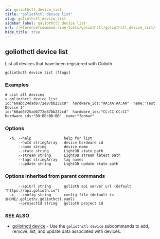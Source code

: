 ```yaml
---
id: goliothctl_device_list
title: "goliothctl device list"
slug: goliothctl_device_list
sidebar_label: goliothctl device list
url: /reference/command-line-tools/goliothctl/goliothctl_device_list/
hide_title: true
---
```

## goliothctl device list

List all devices that have been registered with Golioth

```
goliothctl device list [flags]
```

### Examples

```
# List all devices
> goliothctl device list
id:"60abc24dad0772e87bb232c9"  hardware_ids:"AA:AA:AA:AA"  name:"Test Device 1"
id:"60ad5f25ad0772e87bb232cd"  hardware_ids:"CC:CC:CC:CC"  hardware_ids:"BB:BB:BB:BB"  name:"foobar"
```

### Options

```
  -h, --help               help for list
      --hwId stringArray   device hardware id
      --name string        device name
      --state string       LightDB state path
      --stream string      LightDB stream latest path
      --tags stringArray   tag names
      --update string      LightDB update state path
```

### Options inherited from parent commands

```
      --apiUrl string      golioth api server url (default "https://api.golioth.io")
  -c, --config string      config file (default is $HOME/.golioth/.goliothctl.yaml)
      --projectId string   golioth project id
```

### SEE ALSO

* [goliothctl device](/reference/command-line-tools/goliothctl/goliothctl_device/)	 - Use the `goliothctl device` subcommands to add, remove, list, and update data associated with devices.

